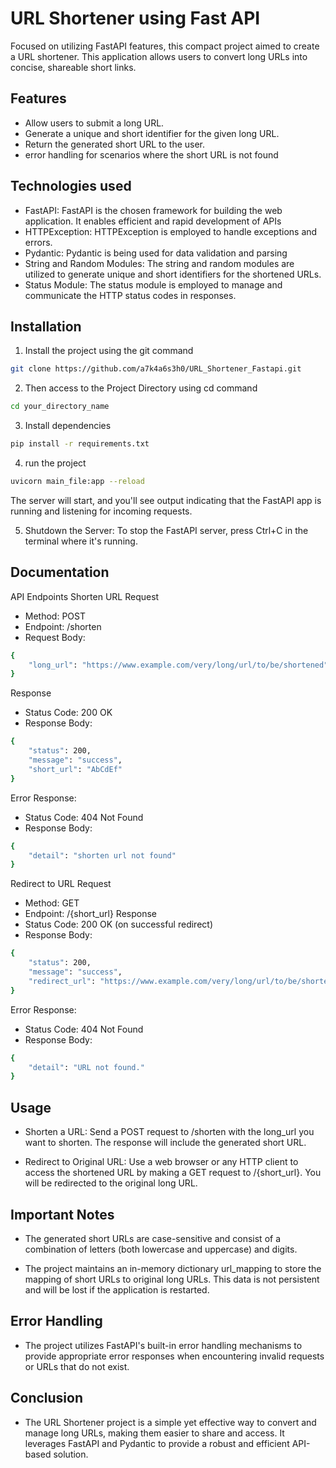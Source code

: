 
# URL Shortener using Fast API

Focused on utilizing FastAPI features, this compact project aimed to create a URL shortener.
This application allows users to convert long URLs into concise, shareable short links.




## Features

- Allow users to submit a long URL.
- Generate a unique and short identifier for the given long URL.
- Return the generated short URL to the user.
- error handling for scenarios where the short URL is not found

## Technologies used

- FastAPI: FastAPI is the chosen framework for building the web application. It enables efficient and rapid development of APIs
- HTTPException: HTTPException is employed to handle exceptions and errors.
- Pydantic: Pydantic is being used for data validation and parsing
- String and Random Modules: The string and random modules are utilized to generate unique and short identifiers for the shortened URLs.
- Status Module: The status module is employed to manage and communicate the HTTP status codes in responses.


## Installation

1) Install the project using the git command

```bash
git clone https://github.com/a7k4a6s3h0/URL_Shortener_Fastapi.git
```

2) Then access to the Project Directory using cd command

```bash
cd your_directory_name
```

3) Install dependencies

```bash
pip install -r requirements.txt
```
4) run the project 

```bash
uvicorn main_file:app --reload
```
The server will start, and you'll see output indicating that the FastAPI app is running and listening for incoming requests.

5) Shutdown the Server:
To stop the FastAPI server, press Ctrl+C in the terminal where it's running.
    
## Documentation

API Endpoints
Shorten URL
Request
- Method: POST
- Endpoint: /shorten
- Request Body:

```bash
{
    "long_url": "https://www.example.com/very/long/url/to/be/shortened"
}
```

Response
- Status Code: 200 OK
- Response Body:

```bash
{
    "status": 200,
    "message": "success",
    "short_url": "AbCdEf"
}
```

Error Response:
- Status Code: 404 Not Found
- Response Body:

```bash
{
    "detail": "shorten url not found"
}
```

Redirect to URL
Request
- Method: GET
- Endpoint: /{short_url}
Response
- Status Code: 200 OK (on successful redirect)
- Response Body:

```bash
{
    "status": 200,
    "message": "success",
    "redirect_url": "https://www.example.com/very/long/url/to/be/shortened"
}
```
Error Response:
- Status Code: 404 Not Found
- Response Body:

```bash
{
    "detail": "URL not found."
}
```




## Usage
- Shorten a URL: Send a POST request to /shorten with the long_url you want to shorten. The response will include the generated short URL.

- Redirect to Original URL: Use a web browser or any HTTP client to access the shortened URL by making a GET request to /{short_url}. You will be redirected to the original long URL.

## Important Notes
- The generated short URLs are case-sensitive and consist of a combination of letters (both lowercase and uppercase) and digits.

- The project maintains an in-memory dictionary url_mapping to store the mapping of short URLs to original long URLs. This data is not persistent and will be lost if the application is restarted.

## Error Handling
- The project utilizes FastAPI's built-in error handling mechanisms to provide appropriate error responses when encountering invalid requests or URLs that do not exist.

## Conclusion
- The URL Shortener project is a simple yet effective way to convert and manage long URLs, making them easier to share and access. It leverages FastAPI and Pydantic to provide a robust and efficient API-based solution.






